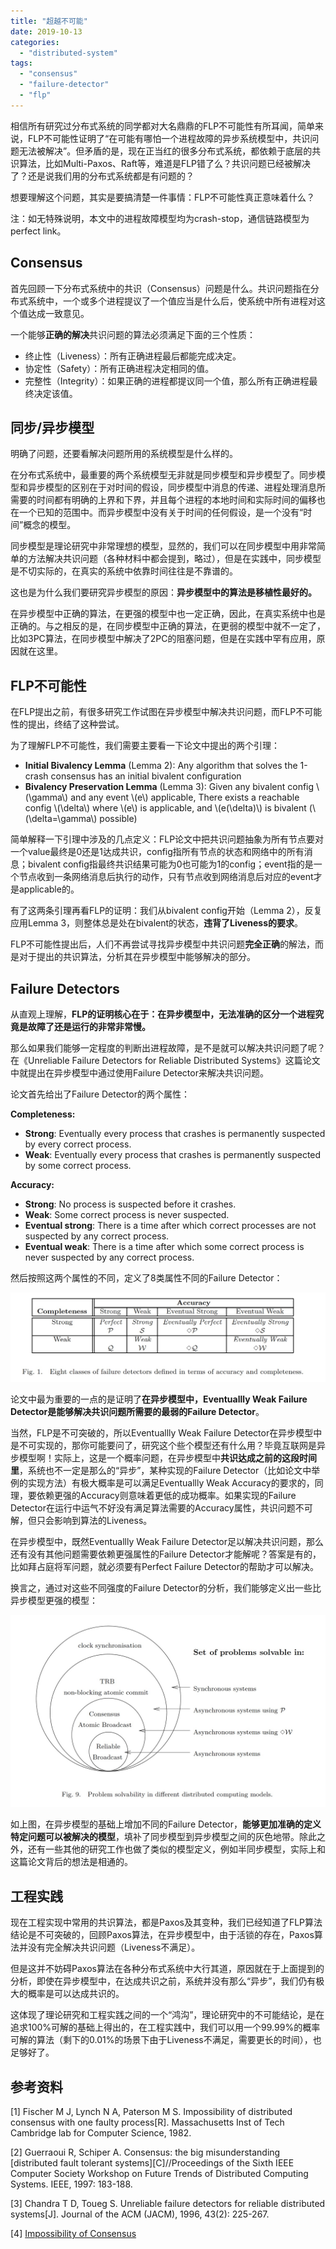 ```yaml
---
title: "超越不可能"
date: 2019-10-13
categories: 
  - "distributed-system"
tags: 
  - "consensus"
  - "failure-detector"
  - "flp"
---
```



相信所有研究过分布式系统的同学都对大名鼎鼎的FLP不可能性有所耳闻，简单来说，FLP不可能性证明了“在可能有哪怕一个进程故障的异步系统模型中，共识问题无法被解决”。但矛盾的是，现在正当红的很多分布式系统，都依赖于底层的共识算法，比如Multi-Paxos、Raft等，难道是FLP错了么？共识问题已经被解决了？还是说我们用的分布式系统都是有问题的？

想要理解这个问题，其实是要搞清楚一件事情：FLP不可能性真正意味着什么？

注：如无特殊说明，本文中的进程故障模型均为crash-stop，通信链路模型为perfect link。

<!--more-->

## Consensus


首先回顾一下分布式系统中的共识（Consensus）问题是什么。共识问题指在分布式系统中，一个或多个进程提议了一个值应当是什么后，使系统中所有进程对这个值达成一致意见。

一个能够**正确的解决**共识问题的算法必须满足下面的三个性质：

- 终止性（Liveness）：所有正确进程最后都能完成决定。
- 协定性（Safety）：所有正确进程决定相同的值。
- 完整性（Integrity）：如果正确的进程都提议同一个值，那么所有正确进程最终决定该值。

## 同步/异步模型


明确了问题，还要看解决问题所用的系统模型是什么样的。

在分布式系统中，最重要的两个系统模型无非就是同步模型和异步模型了。同步模型和异步模型的区别在于对时间的假设，同步模型中消息的传递、进程处理消息所需要的时间都有明确的上界和下界，并且每个进程的本地时间和实际时间的偏移也在一个已知的范围中。而异步模型中没有关于时间的任何假设，是一个没有“时间”概念的模型。

同步模型是理论研究中非常理想的模型，显然的，我们可以在同步模型中用非常简单的方法解决共识问题（各种材料中都会提到，略过），但是在实践中，同步模型是不切实际的，在真实的系统中依靠时间往往是不靠谱的。

这也是为什么我们要研究异步模型的原因：**异步模型中的算法是移植性最好的。**

在异步模型中正确的算法，在更强的模型中也一定正确，因此，在真实系统中也是正确的。与之相反的是，在同步模型中正确的算法，在更弱的模型中就不一定了，比如3PC算法，在同步模型中解决了2PC的阻塞问题，但是在实践中罕有应用，原因就在这里。

## FLP不可能性


在FLP提出之前，有很多研究工作试图在异步模型中解决共识问题，而FLP不可能性的提出，终结了这种尝试。

为了理解FLP不可能性，我们需要主要看一下论文中提出的两个引理：

- **Initial Bivalency Lemma** (Lemma 2): Any algorithm that solves the 1-crash consensus has an initial bivalent configuration
- **Bivalency Preservation Lemma** (Lemma 3): Given any bivalent config \\(\\gamma\\) and any event \\(e\\) applicable, There exists a reachable config \\(\\delta\\) where \\(e\\) is applicable, and \\(e(\\delta)\\) is bivalent (\\(\\delta=\\gamma\\) possible)

简单解释一下引理中涉及的几点定义：FLP论文中把共识问题抽象为所有节点要对一个value最终是0还是1达成共识，config指所有节点的状态和网络中的所有消息；bivalent config指最终共识结果可能为0也可能为1的config；event指的是一个节点收到一条网络消息后执行的动作，只有节点收到网络消息后对应的event才是applicable的。

有了这两条引理再看FLP的证明：我们从bivalent config开始（Lemma 2），反复应用Lemma 3，则整体总是处在bivalent的状态，**违背了Liveness的要求**。

FLP不可能性提出后，人们不再尝试寻找异步模型中共识问题**完全正确**的解法，而是对于提出的共识算法，分析其在异步模型中能够解决的部分。

## Failure Detectors


从直观上理解，**FLP的证明核心在于：在异步模型中，无法准确的区分一个进程究竟是故障了还是运行的非常非常慢。**

那么如果我们能够一定程度的判断出进程故障，是不是就可以解决共识问题了呢？在《Unreliable Failure Detectors for Reliable Distributed Systems》这篇论文中就提出在异步模型中通过使用Failure Detector来解决共识问题。

论文首先给出了Failure Detector的两个属性：

**Completeness:**

- **Strong**: Eventually every process that crashes is permanently suspected by every correct process.
- **Weak**: Eventually every process that crashes is permanently suspected by some correct process.

**Accuracy:**

- **Strong**: No process is suspected before it crashes.
- **Weak**: Some correct process is never suspected.
- **Eventual strong**: There is a time after which correct processes are not suspected by any correct process.
- **Eventual weak**: There is a time after which some correct process is never suspected by any correct process.

然后按照这两个属性的不同，定义了8类属性不同的Failure Detector：

[![Eight classes of failure detectors defined in terms of accuracy and completeness](/assets/images/faiure_detectors.jpg)](/assets/images/faiure_detectors.jpg)

论文中最为重要的一点的是证明了**在异步模型中，Eventuallly Weak Failure Detector是能够解决共识问题所需要的最弱的Failure Detector**。

当然，FLP是不可突破的，所以Eventuallly Weak Failure Detector在异步模型中是不可实现的，那你可能要问了，研究这个些个模型还有什么用？毕竟互联网是异步模型啊！实际上，这是一个概率问题，在异步模型中**共识达成之前的这段时间里**，系统也不一定是那么的“异步”，某种实现的Failure Detector（比如论文中举例的实现方法）有极大概率是可以满足Eventuallly Weak Accuracy的要求的，同理，要依赖更强的Accuracy则意味着更低的成功概率。如果实现的Failure Detector在运行中运气不好没有满足算法需要的Accuracy属性，共识问题不可解，但只会影响到算法的Liveness。

在异步模型中，既然Eventuallly Weak Failure Detector足以解决共识问题，那么还有没有其他问题需要依赖更强属性的Failure Detector才能解呢？答案是有的，比如拜占庭将军问题，就必须要有Perfect Failure Detector的帮助才可以解决。

换言之，通过对这些不同强度的Failure Detector的分析，我们能够定义出一些比异步模型更强的模型：

[![Problem solvability in different distributed computing models](/assets/images/20191011231900.jpg)](/assets/images/20191011231900.jpg)

如上图，在异步模型的基础上增加不同的Failure Detector，**能够更加准确的定义特定问题可以被解决的模型**，填补了同步模型到异步模型之间的灰色地带。除此之外，还有一些其他的研究工作也做了类似的模型定义，例如半同步模型，实际上和这篇论文背后的想法是相通的。

## 工程实践


现在工程实现中常用的共识算法，都是Paxos及其变种，我们已经知道了FLP算法结论是不可突破的，回顾Paxos算法，在异步模型中，由于活锁的存在，Paxos算法并没有完全解决共识问题（Liveness不满足）。

但是这并不妨碍Paxos算法在各种分布式系统中大行其道，原因就在于上面提到的分析，即使在异步模型中，在达成共识之前，系统并没有那么“异步”，我们仍有极大的概率是可以达成共识的。

这体现了理论研究和工程实践之间的一个“鸿沟”，理论研究中的不可能结论，是在追求100%可解的基础上得出的，在工程实践中，我们可以用一个99.99%的概率可解的算法（剩下的0.01%的场景下由于Liveness不满足，需要更长的时间），也足够好了。

## 参考资料


\[1\] Fischer M J, Lynch N A, Paterson M S. Impossibility of distributed consensus with one faulty process\[R\]. Massachusetts Inst of Tech Cambridge lab for Computer Science, 1982.

\[2\] Guerraoui R, Schiper A. Consensus: the big misunderstanding \[distributed fault tolerant systems\]\[C\]//Proceedings of the Sixth IEEE Computer Society Workshop on Future Trends of Distributed Computing Systems. IEEE, 1997: 183-188.

\[3\] Chandra T D, Toueg S. Unreliable failure detectors for reliable distributed systems\[J\]. Journal of the ACM (JACM), 1996, 43(2): 225-267.

\[4\] [Impossibility of Consensus](https://people.eecs.berkeley.edu/~alig/cs294-91/flp-impossibility.pptx)
